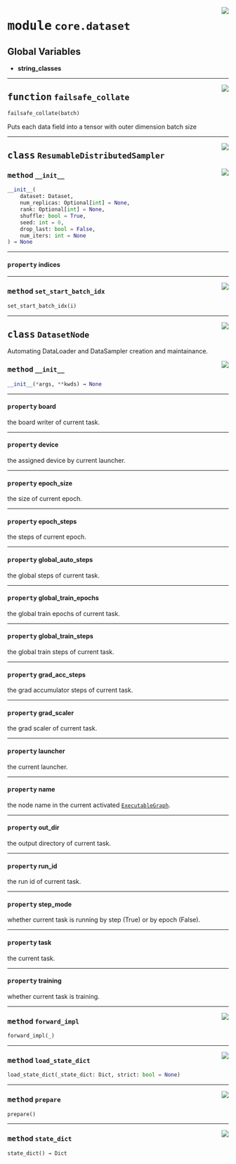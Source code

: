 <!-- markdownlint-disable -->

<a href="https://github.com/tjyuyao/ice-learn/blob/main/ice/core/dataset.py#L0"><img align="right" style="float:right;" src="https://img.shields.io/badge/-source-cccccc?style=flat-square"></a>

# <kbd>module</kbd> `core.dataset`






**Global Variables**
---------------
- **string_classes**

---

<a href="https://github.com/tjyuyao/ice-learn/blob/main/ice/core/dataset.py#L27"><img align="right" style="float:right;" src="https://img.shields.io/badge/-source-cccccc?style=flat-square"></a>

## <kbd>function</kbd> `failsafe_collate`

```python
failsafe_collate(batch)
```

Puts each data field into a tensor with outer dimension batch size





---

<a href="https://github.com/tjyuyao/ice-learn/blob/main/ice/core/dataset.py#L77"><img align="right" style="float:right;" src="https://img.shields.io/badge/-source-cccccc?style=flat-square"></a>

## <kbd>class</kbd> `ResumableDistributedSampler`






<a href="https://github.com/tjyuyao/ice-learn/blob/main/ice/core/dataset.py#L79"><img align="right" style="float:right;" src="https://img.shields.io/badge/-source-cccccc?style=flat-square"></a>

### <kbd>method</kbd> `__init__`

```python
__init__(
    dataset: Dataset,
    num_replicas: Optional[int] = None,
    rank: Optional[int] = None,
    shuffle: bool = True,
    seed: int = 0,
    drop_last: bool = False,
    num_iters: int = None
) → None
```








---

#### <kbd>property</kbd> indices









---

<a href="https://github.com/tjyuyao/ice-learn/blob/main/ice/core/dataset.py#L84"><img align="right" style="float:right;" src="https://img.shields.io/badge/-source-cccccc?style=flat-square"></a>

### <kbd>method</kbd> `set_start_batch_idx`

```python
set_start_batch_idx(i)
```








---

<a href="https://github.com/tjyuyao/ice-learn/blob/main/ice/core/dataset.py#L147"><img align="right" style="float:right;" src="https://img.shields.io/badge/-source-cccccc?style=flat-square"></a>

## <kbd>class</kbd> `DatasetNode`
Automating DataLoader and DataSampler creation and maintainance.




<a href="https://github.com/tjyuyao/ice-learn/blob/main/ice/core/dataset.py#L168"><img align="right" style="float:right;" src="https://img.shields.io/badge/-source-cccccc?style=flat-square"></a>

### <kbd>method</kbd> `__init__`

```python
__init__(*args, **kwds) → None
```








---

#### <kbd>property</kbd> board

the board writer of current task.




---

#### <kbd>property</kbd> device

the assigned device by current launcher.




---

#### <kbd>property</kbd> epoch_size

the size of current epoch.




---

#### <kbd>property</kbd> epoch_steps

the steps of current epoch.




---

#### <kbd>property</kbd> global_auto_steps

the global steps of current task.




---

#### <kbd>property</kbd> global_train_epochs

the global train epochs of current task.




---

#### <kbd>property</kbd> global_train_steps

the global train steps of current task.




---

#### <kbd>property</kbd> grad_acc_steps

the grad accumulator steps of current task.




---

#### <kbd>property</kbd> grad_scaler

the grad scaler of current task.




---

#### <kbd>property</kbd> launcher

the current launcher.




---

#### <kbd>property</kbd> name

the node name in the current activated [`ExecutableGraph`](./core.graph.md#class-executablegraph).




---

#### <kbd>property</kbd> out_dir

the output directory of current task.




---

#### <kbd>property</kbd> run_id

the run id of current task.




---

#### <kbd>property</kbd> step_mode

whether current task is running by step (True) or by epoch (False).




---

#### <kbd>property</kbd> task

the current task.




---

#### <kbd>property</kbd> training

whether current task is training.






---

<a href="https://github.com/tjyuyao/ice-learn/blob/main/ice/core/dataset.py#L226"><img align="right" style="float:right;" src="https://img.shields.io/badge/-source-cccccc?style=flat-square"></a>

### <kbd>method</kbd> `forward_impl`

```python
forward_impl(_)
```







---

<a href="https://github.com/tjyuyao/ice-learn/blob/main/ice/core/dataset.py#L256"><img align="right" style="float:right;" src="https://img.shields.io/badge/-source-cccccc?style=flat-square"></a>

### <kbd>method</kbd> `load_state_dict`

```python
load_state_dict(_state_dict: Dict, strict: bool = None)
```







---

<a href="https://github.com/tjyuyao/ice-learn/blob/main/ice/core/dataset.py#L222"><img align="right" style="float:right;" src="https://img.shields.io/badge/-source-cccccc?style=flat-square"></a>

### <kbd>method</kbd> `prepare`

```python
prepare()
```







---

<a href="https://github.com/tjyuyao/ice-learn/blob/main/ice/core/dataset.py#L249"><img align="right" style="float:right;" src="https://img.shields.io/badge/-source-cccccc?style=flat-square"></a>

### <kbd>method</kbd> `state_dict`

```python
state_dict() → Dict
```








